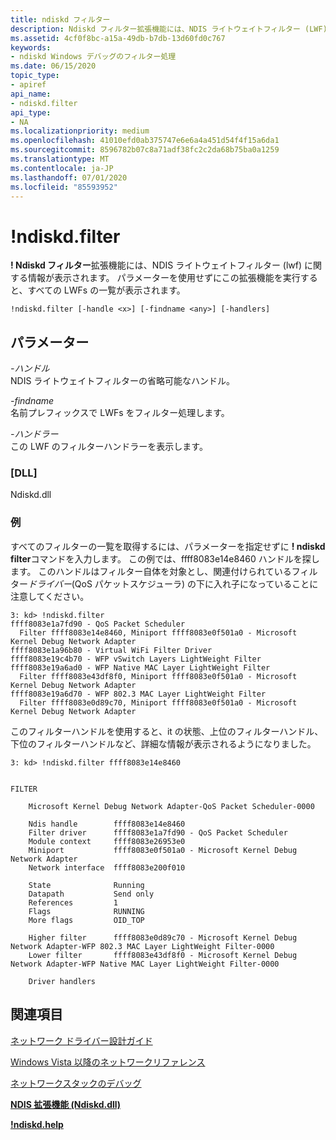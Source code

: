 ```yaml
---
title: ndiskd フィルター
description: Ndiskd フィルター拡張機能には、NDIS ライトウェイトフィルター (LWF) に関する情報が表示されます。 パラメーターを使用せずにこの拡張機能を実行すると、ndiskd はすべての LWFs の一覧を表示します。
ms.assetid: 4cf0f8bc-a15a-49db-b7db-13d60fd0c767
keywords:
- ndiskd Windows デバッグのフィルター処理
ms.date: 06/15/2020
topic_type:
- apiref
api_name:
- ndiskd.filter
api_type:
- NA
ms.localizationpriority: medium
ms.openlocfilehash: 41010efd0ab375747e6e6a4a451d54f4f15a6da1
ms.sourcegitcommit: 8596782b07c8a71adf38fc2c2da68b75ba0a1259
ms.translationtype: MT
ms.contentlocale: ja-JP
ms.lasthandoff: 07/01/2020
ms.locfileid: "85593952"
---
```

# <a name="ndiskdfilter"></a>!ndiskd.filter

**! Ndiskd フィルター**拡張機能には、NDIS ライトウェイトフィルター (lwf) に関する情報が表示されます。 パラメーターを使用せずにこの拡張機能を実行すると、すべての LWFs の一覧が表示されます。

```console
!ndiskd.filter [-handle <x>] [-findname <any>] [-handlers]
```

## <a name="parameters"></a>パラメーター

<span id="_______-handle______"></span><span id="_______-HANDLE______"></span>*-ハンドル*   
NDIS ライトウェイトフィルターの省略可能なハンドル。

<span id="_______-findname______"></span><span id="_______-FINDNAME______"></span>*-findname*   
名前プレフィックスで LWFs をフィルター処理します。

<span id="_______-handlers______"></span><span id="_______-HANDLERS______"></span>*-ハンドラー*   
この LWF のフィルターハンドラーを表示します。

### <a name="dll"></a>[DLL]

Ndiskd.dll

### <a name="examples"></a>例

すべてのフィルターの一覧を取得するには、パラメーターを指定せずに **! ndiskd filter**コマンドを入力します。 この例では、ffff8083e14e8460 ハンドルを探します。 このハンドルはフィルター自体を対象とし、関連付けられているフィルター*ドライバー*(QoS パケットスケジューラ) の下に入れ子になっていることに注意してください。

```console
3: kd> !ndiskd.filter
ffff8083e1a7fd90 - QoS Packet Scheduler
  Filter ffff8083e14e8460, Miniport ffff8083e0f501a0 - Microsoft Kernel Debug Network Adapter
ffff8083e1a96b80 - Virtual WiFi Filter Driver
ffff8083e19c4b70 - WFP vSwitch Layers LightWeight Filter
ffff8083e19a6ad0 - WFP Native MAC Layer LightWeight Filter
  Filter ffff8083e43df8f0, Miniport ffff8083e0f501a0 - Microsoft Kernel Debug Network Adapter
ffff8083e19a6d70 - WFP 802.3 MAC Layer LightWeight Filter
  Filter ffff8083e0d89c70, Miniport ffff8083e0f501a0 - Microsoft Kernel Debug Network Adapter
```

このフィルターハンドルを使用すると、it の状態、上位のフィルターハンドル、下位のフィルターハンドルなど、詳細な情報が表示されるようになりました。

```console
3: kd> !ndiskd.filter ffff8083e14e8460


FILTER

    Microsoft Kernel Debug Network Adapter-QoS Packet Scheduler-0000

    Ndis handle        ffff8083e14e8460
    Filter driver      ffff8083e1a7fd90 - QoS Packet Scheduler
    Module context     ffff8083e26953e0
    Miniport           ffff8083e0f501a0 - Microsoft Kernel Debug Network Adapter
    Network interface  ffff8083e200f010

    State              Running
    Datapath           Send only
    References         1
    Flags              RUNNING
    More flags         OID_TOP

    Higher filter      ffff8083e0d89c70 - Microsoft Kernel Debug Network Adapter-WFP 802.3 MAC Layer LightWeight Filter-0000
    Lower filter       ffff8083e43df8f0 - Microsoft Kernel Debug Network Adapter-WFP Native MAC Layer LightWeight Filter-0000

    Driver handlers
```

## <a name="see-also"></a>関連項目

[ネットワーク ドライバー設計ガイド](https://docs.microsoft.com/windows-hardware/drivers/network/index)

[Windows Vista 以降のネットワークリファレンス](https://docs.microsoft.com/windows-hardware/drivers/ddi/_netvista/)

[ネットワークスタックのデバッグ](https://channel9.msdn.com/Shows/Defrag-Tools/Defrag-Tools-175-Debugging-the-Network-Stack)

[**NDIS 拡張機能 (Ndiskd.dll)**](ndis-extensions--ndiskd-dll-.md)

[**!ndiskd.help**](-ndiskd-help.md)
